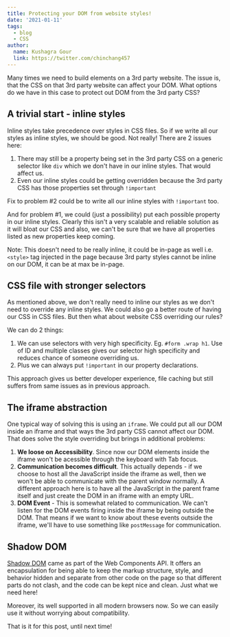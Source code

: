 ```yaml
---
title: Protecting your DOM from website styles!
date: '2021-01-11'
tags:
  - blog
  - CSS
author:
  name: Kushagra Gour
  link: https://twitter.com/chinchang457
---
```


Many times we need to build elements on a 3rd party website. The issue is, that the CSS on that 3rd party website can affect your DOM. What options do we have in this case to protect out DOM from the 3rd party CSS?

## A trivial start - inline styles

Inline styles take precedence over styles in CSS files. So if we write all our styles as inline styles, we should be good. Not really! There are 2 issues here:

1. There may still be a property being set in the 3rd party CSS on a generic selector like `div` which we don't have in our inline styles. That would affect us.
2. Even our inline styles could be getting overridden because the 3rd party CSS has those properties set through `!important`

Fix to problem #2 could be to write all our inline styles with `!important` too. 

And for problem #1, we could (just a possibility) put each possible property in our inline styles. Clearly this isn't a very scalable and reliable solution as it will bloat our CSS and also, we can't be sure that we have all properties listed as new properties keep coming.

Note: This doesn't need to be really inline, it could be in-page as well i.e. `<style>` tag injected in the page because 3rd party styles cannot be inline on our DOM, it can be at max be in-page.

## CSS file with stronger selectors

As mentioned above, we don't really need to inline our styles as we don't need to override any inline styles. We could also go a better route of having our CSS in CSS files. But then what about website CSS overriding our rules?

We can do 2 things:

1. We can use selectors with very high specificity. Eg. `#form .wrap h1`. Use of ID and multiple classes gives our selector high specificity and reduces chance of someone overriding us.
2. Plus we can always put `!important` in our property declarations.

This approach gives us better developer experience, file caching but still suffers from same issues as in previous approach.

## The iframe abstraction

One typical way of solving this is using an `iframe`. We could put all our DOM inside an iframe and that ways the 3rd party CSS cannot affect our DOM. That does solve the style overriding but brings in additional problems:

1. **We loose on Accessibility**. Since now our DOM elements inside the iframe won't be acessible through the keyboard with Tab focus.
2. **Communication becomes difficult**. This actually depends - if we choose to host all the JavaScript inside the iframe as well, then we won't be able to communicate with the parent window normally. A different approach here is to have all the JavaScript in the parent frame itself and just create the DOM in an iframe with an empty URL.
3. **DOM Event** - This is somewhat related to communication. We can't listen for the DOM events firing inside the iframe by being outside the DOM. That means if we want to know about these events outside the iframe, we'll have to use something like `postMessage` for communication.

## Shadow DOM

[Shadow DOM](https://developer.mozilla.org/en-US/docs/Web/Web_Components/Using_shadow_DOM) came as part of the Web Components API. It offers an encapsulation for being able to keep the markup structure, style, and behavior hidden and separate from other code on the page so that different parts do not clash, and the code can be kept nice and clean. Just what we need here!

Moreover, its well supported in all modern browsers now. So we can easily use it without worrying about compatibility.

That is it for this post, until next time!
